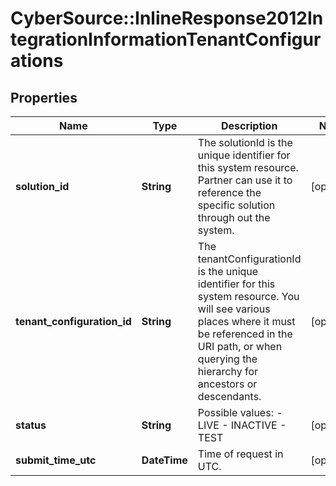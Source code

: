 # CyberSource::InlineResponse2012IntegrationInformationTenantConfigurations

## Properties
Name | Type | Description | Notes
------------ | ------------- | ------------- | -------------
**solution_id** | **String** | The solutionId is the unique identifier for this system resource. Partner can use it to reference the specific solution through out the system.  | [optional] 
**tenant_configuration_id** | **String** | The tenantConfigurationId is the unique identifier for this system resource. You will see various places where it must be referenced in the URI path, or when querying the hierarchy for ancestors or descendants.  | [optional] 
**status** | **String** | Possible values: - LIVE - INACTIVE - TEST | [optional] 
**submit_time_utc** | **DateTime** | Time of request in UTC. | [optional] 


